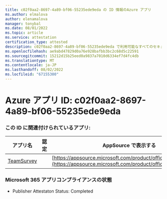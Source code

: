 ```yaml
---
title: c02f0aa2-8697-4a89-bf06-55235ede9eda の ID 情報のAzure アプリ
ms.author: elmalova
author: elenamalova
manager: tonybal
ms.date: 08/01/2022
ms.topic: article
ms.service: attestation
certification_type: attested
description: c02f0aa2-8697-4a89-bf06-55235ede9eda で利用可能なすべてのセキュリティとコンプライアンス情報。
ms.openlocfilehash: ae9abd47829d0a76e928bafbb3bc2c68d5c22591
ms.sourcegitcommit: 15212d15b25eed0a9837a7010d6334ef7d4fc4db
ms.translationtype: MT
ms.contentlocale: ja-JP
ms.lasthandoff: 08/02/2022
ms.locfileid: "67155300"
---
```

# <a name="azure-app-id-c02f0aa2-8697-4a89-bf06-55235ede9eda"></a>Azure アプリ ID: c02f0aa2-8697-4a89-bf06-55235ede9eda


### <a name="apps-associated-with-this-id"></a>この ID に関連付けられているアプリ:
| **アプリ名** | **認定** | **AppSource で表示する** |
|--------------|---------------|-----------------------|
| [TeamSurvey](../forward/WA200004182.md) |  | [https://appsource.microsoft.com/product/office/WA200004182](https://appsource.microsoft.com/product/office/WA200004182) |

### <a name="microsoft-365-app-compliance-status"></a>Microsoft 365 アプリコンプライアンスの状態
- Publisher Attestaton Status: Completed
